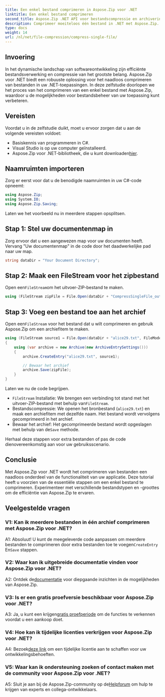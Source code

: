 ```yaml
---
title: Een enkel bestand comprimeren in Aspose.Zip voor .NET
linktitle: Een enkel bestand comprimeren
second_title: Aspose.Zip .NET API voor bestandscompressie en archivering
description: Comprimeer moeiteloos één bestand in .NET met Aspose.Zip. Volg onze stapsgewijze handleiding voor efficiënt bestandsbeheer.
type: docs
weight: 14
url: /nl/net/file-compression/compress-single-file/
---
```

## Invoering

In het dynamische landschap van softwareontwikkeling zijn efficiënte bestandsverwerking en compressie van het grootste belang. Aspose.Zip voor .NET biedt een robuuste oplossing voor het naadloos comprimeren van bestanden in uw .NET-toepassingen. In deze zelfstudie doorlopen we het proces van het comprimeren van een enkel bestand met Aspose.Zip, waardoor u de mogelijkheden voor bestandsbeheer van uw toepassing kunt verbeteren.

## Vereisten

Voordat u in de zelfstudie duikt, moet u ervoor zorgen dat u aan de volgende vereisten voldoet:

- Basiskennis van programmeren in C#.
- Visual Studio is op uw computer geïnstalleerd.
-  Aspose.Zip voor .NET-bibliotheek, die u kunt downloaden[hier](https://releases.aspose.com/zip/net/).

## Naamruimten importeren

Zorg er eerst voor dat u de benodigde naamruimten in uw C#-code opneemt:

```csharp
using Aspose.Zip;
using System.IO;
using Aspose.Zip.Saving;
```

Laten we het voorbeeld nu in meerdere stappen opsplitsen.

## Stap 1: Stel uw documentenmap in

Zorg ervoor dat u een aangewezen map voor uw documenten heeft. Vervang "Uw documentenmap" in de code door het daadwerkelijke pad naar uw map.

```csharp
string dataDir = "Your Document Directory";
```

## Stap 2: Maak een FileStream voor het zipbestand

 Open een`FileStream`om het uitvoer-ZIP-bestand te maken.

```csharp
using (FileStream zipFile = File.Open(dataDir + "CompressSingleFile_out.zip", FileMode.Create))
```

## Stap 3: Voeg een bestand toe aan het archief

 Open een`FileStream` voor het bestand dat u wilt comprimeren en gebruik Aspose.Zip om een archiefitem te maken.

```csharp
using (FileStream source1 = File.Open(dataDir + "alice29.txt", FileMode.Open, FileAccess.Read))
{
    using (var archive = new Archive(new ArchiveEntrySettings()))
    {
        archive.CreateEntry("alice29.txt", source1);

        // Bewaar het archief
        archive.Save(zipFile);
    }
}
```

Laten we nu de code begrijpen.

- `FileStream` Installatie: We brengen een verbinding tot stand met het uitvoer-ZIP-bestand met behulp van`FileStream`.
- Bestandscompressie: We openen het bronbestand (`alice29.txt`) en maak een archiefitem met dezelfde naam. Het bestand wordt vervolgens gecomprimeerd in het archief.
-  Bewaar het archief: Het gecomprimeerde bestand wordt opgeslagen met behulp van de`Save` methode.

Herhaal deze stappen voor extra bestanden of pas de code dienovereenkomstig aan voor uw gebruiksscenario.

## Conclusie

Met Aspose.Zip voor .NET wordt het comprimeren van bestanden een naadloos onderdeel van de functionaliteit van uw applicatie. Deze tutorial heeft u voorzien van de essentiële stappen om een enkel bestand te comprimeren. Experimenteer met verschillende bestandstypen en -groottes om de efficiëntie van Aspose.Zip te ervaren.

## Veelgestelde vragen

### V1: Kan ik meerdere bestanden in één archief comprimeren met Aspose.Zip voor .NET?

A1: Absoluut! U kunt de meegeleverde code aanpassen om meerdere bestanden te comprimeren door extra bestanden toe te voegen`CreateEntry` En`Save` stappen.

### V2: Waar kan ik uitgebreide documentatie vinden voor Aspose.Zip voor .NET?

 A2: Ontdek de[documentatie](https://reference.aspose.com/zip/net/) voor diepgaande inzichten in de mogelijkheden van Aspose.Zip.

### V3: Is er een gratis proefversie beschikbaar voor Aspose.Zip voor .NET?

 A3: Ja, u kunt een krijgen[gratis proefperiode](https://releases.aspose.com/) om de functies te verkennen voordat u een aankoop doet.

### V4: Hoe kan ik tijdelijke licenties verkrijgen voor Aspose.Zip voor .NET?

 A4: Bezoek[deze link](https://purchase.aspose.com/temporary-license/) om een tijdelijke licentie aan te schaffen voor uw ontwikkelingsbehoeften.

### V5: Waar kan ik ondersteuning zoeken of contact maken met de community voor Aspose.Zip voor .NET?

 A5: Sluit je aan bij de Aspose.Zip-community op de[Helpforum](https://forum.aspose.com/c/zip/37) om hulp te krijgen van experts en collega-ontwikkelaars.